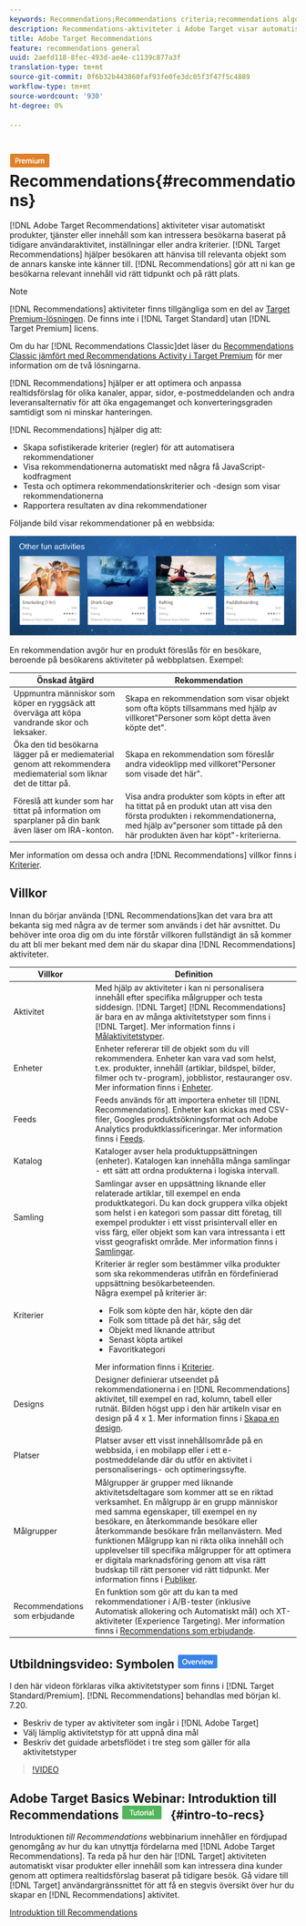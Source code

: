 ```yaml
---
keywords: Recommendations;Recommendations criteria;recommendations algorithms;recommendations activity;criteria;recommendations targeting;recs
description: Recommendations-aktiviteter i Adobe Target visar automatiskt produkter eller innehåll som kan intressera dina kunder baserat på tidigare användaraktiviteter eller andra algoritmer. Recommendations hjälper kunderna att hänvisa till relevanta saker som de annars kanske inte känner till.
title: Adobe Target Recommendations
feature: recommendations general
uuid: 2aefd118-8fec-493d-ae4e-c1139c877a3f
translation-type: tm+mt
source-git-commit: 0f6b32b443860faf93fe0fe3dc05f3f47f5c4889
workflow-type: tm+mt
source-wordcount: '930'
ht-degree: 0%

---
```



# ![PREMIUM](/help/assets/premium.png) Recommendations{#recommendations}

[!DNL Adobe Target Recommendations] aktiviteter visar automatiskt produkter, tjänster eller innehåll som kan intressera besökarna baserat på tidigare användaraktivitet, inställningar eller andra kriterier. [!DNL Target Recommendations] hjälper besökaren att hänvisa till relevanta objekt som de annars kanske inte känner till. [!DNL Recommendations] gör att ni kan ge besökarna relevant innehåll vid rätt tidpunkt och på rätt plats.

>[!NOTE]
>
>[!DNL Recommendations] aktiviteter finns tillgängliga som en del av [Target Premium-lösningen](/help/c-intro/intro.md#premium). De finns inte i [!DNL Target Standard] utan [!DNL Target Premium] licens.
>
>Om du har [!DNL Recommendations Classic]det läser du [Recommendations Classic jämfört med Recommendations Activity i Target Premium](../c-recommendations/c-recommendations-faq/recommendations-classic-versus-recommendations-activities-target-premium.md#concept_A80223EF66634EA380580C2823A581C5) för mer information om de två lösningarna.

[!DNL Recommendations] hjälper er att optimera och anpassa realtidsförslag för olika kanaler, appar, sidor, e-postmeddelanden och andra leveransalternativ för att öka engagemanget och konverteringsgraden samtidigt som ni minskar hanteringen.

[!DNL Recommendations] hjälper dig att:

* Skapa sofistikerade kriterier (regler) för att automatisera rekommendationer
* Visa rekommendationerna automatiskt med några få JavaScript-kodfragment
* Testa och optimera rekommendationskriterier och -design som visar rekommendationerna
* Rapportera resultaten av dina rekommendationer

Följande bild visar rekommendationer på en webbsida:

![](assets/velocity_example.png)

En rekommendation avgör hur en produkt föreslås för en besökare, beroende på besökarens aktiviteter på webbplatsen. Exempel:

| Önskad åtgärd | Rekommendation |
|--- |--- |
| Uppmuntra människor som köper en ryggsäck att överväga att köpa vandrande skor och leksaker. | Skapa en rekommendation som visar objekt som ofta köpts tillsammans med hjälp av villkoret&quot;Personer som köpt detta även köpte det&quot;. |
| Öka den tid besökarna lägger på er mediematerial genom att rekommendera mediematerial som liknar det de tittar på. | Skapa en rekommendation som föreslår andra videoklipp med villkoret&quot;Personer som visade det här&quot;. |
| Föreslå att kunder som har tittat på information om sparplaner på din bank även läser om IRA-konton. | Visa andra produkter som köpts in efter att ha tittat på en produkt utan att visa den första produkten i rekommendationerna, med hjälp av&quot;personer som tittade på den här produkten även har köpt&quot;-kriterierna. |

Mer information om dessa och andra [!DNL Recommendations] villkor finns i [Kriterier](../c-recommendations/c-algorithms/algorithms.md#concept_4BD01DC437F543C0A13621C93A302750).

## Villkor

Innan du börjar använda [!DNL Recommendations]kan det vara bra att bekanta sig med några av de termer som används i det här avsnittet. Du behöver inte oroa dig om du inte förstår villkoren fullständigt än så kommer du att bli mer bekant med dem när du skapar dina [!DNL Recommendations] aktiviteter.

| Villkor | Definition |
| --- | --- |
| Aktivitet | Med hjälp av aktiviteter i kan ni personalisera innehåll efter specifika målgrupper och testa siddesign. [!DNL Target] [!DNL Recommendations] är bara en av många aktivitetstyper som finns i [!DNL Target]. Mer information finns i [Målaktivitetstyper](/help/c-activities/target-activities-guide.md). |
| Enheter | Enheter refererar till de objekt som du vill rekommendera. Enheter kan vara vad som helst, t.ex. produkter, innehåll (artiklar, bildspel, bilder, filmer och tv-program), jobblistor, restauranger osv. Mer information finns i [Enheter](/help/c-recommendations/c-products/products.md). |
| Feeds | Feeds används för att importera enheter till [!DNL Recommendations]. Enheter kan skickas med CSV-filer, Googles produktsökningsformat och Adobe Analytics produktklassificeringar. Mer information finns i [Feeds](/help/c-recommendations/c-products/feeds.md). |
| Katalog | Kataloger avser hela produktuppsättningen (enheter). Katalogen kan innehålla många samlingar - ett sätt att ordna produkterna i logiska intervall. |
| Samling | Samlingar avser en uppsättning liknande eller relaterade artiklar, till exempel en enda produktkategori. Du kan dock gruppera vilka objekt som helst i en kategori som passar ditt företag, till exempel produkter i ett visst prisintervall eller en viss färg, eller objekt som kan vara intressanta i ett visst geografiskt område. Mer information finns i [Samlingar](/help/c-recommendations/c-products/collections.md). |
| Kriterier | Kriterier är regler som bestämmer vilka produkter som ska rekommenderas utifrån en fördefinierad uppsättning besökarbeteenden.<br>Några exempel på kriterier är: <ul><li>Folk som köpte den här, köpte den där</li><li>Folk som tittade på det här, såg det</li><li>Objekt med liknande attribut</li><li>Senast köpta artikel</li><li>Favoritkategori</li></ul>  Mer information finns i [Kriterier](/help/c-recommendations/c-algorithms/algorithms.md). |
| Designs | Designer definierar utseendet på rekommendationerna i en [!DNL Recommendations] aktivitet, till exempel en rad, kolumn, tabell eller rutnät. Bilden högst upp i den här artikeln visar en design på 4 x 1. Mer information finns i [Skapa en design](/help/c-recommendations/c-design-overview/create-design.md). |
| Platser | Platser avser ett visst innehållsområde på en webbsida, i en mobilapp eller i ett e-postmeddelande där du utför en aktivitet i personaliserings- och optimeringssyfte. |
| Målgrupper | Målgrupper är grupper med liknande aktivitetsdeltagare som kommer att se en riktad verksamhet. En målgrupp är en grupp människor med samma egenskaper, till exempel en ny besökare, en återkommande besökare eller återkommande besökare från mellanvästern. Med funktionen Målgrupp kan ni rikta olika innehåll och upplevelser till specifika målgrupper för att optimera er digitala marknadsföring genom att visa rätt budskap till rätt personer vid rätt tidpunkt. Mer information finns i [Publiker](/help/c-target/target.md). |
| Recommendations som erbjudande | En funktion som gör att du kan ta med rekommendationer i A/B-tester (inklusive Automatisk allokering och Automatiskt mål) och XT-aktiviteter (Experience Targeting). Mer information finns i [Recommendations som erbjudande](/help/c-recommendations/recommendations-as-an-offer.md). |

## Utbildningsvideo: Symbolen ![Översikt över aktivitetstyper](/help/assets/overview.png)

I den här videon förklaras vilka aktivitetstyper som finns i [!DNL Target Standard/Premium]. [!DNL Recommendations] behandlas med början kl. 7.20.

* Beskriv de typer av aktiviteter som ingår i [!DNL Adobe Target]
* Välj lämplig aktivitetstyp för att uppnå dina mål
* Beskriv det guidade arbetsflödet i tre steg som gäller för alla aktivitetstyper

>[!VIDEO](https://video.tv.adobe.com/v/17386)

## Adobe Target Basics Webinar: Introduktion till Recommendations ![självstudiekurs](/help/assets/tutorial.png) {#intro-to-recs}

Introduktionen *till Recommendations* webbinarium innehåller en fördjupad genomgång av hur du kan utnyttja fördelarna med [!DNL Adobe Target Recommendations]. Ta reda på hur den här [!DNL Target] aktiviteten automatiskt visar produkter eller innehåll som kan intressera dina kunder genom att optimera realtidsförslag baserat på tidigare besök. Gå vidare till [!DNL Target] användargränssnittet för att få en stegvis översikt över hur du skapar en [!DNL Recommendations] aktivitet.

[Introduktion till Recommendations](https://adobecustomersuccess.adobeconnect.com/p8gt31drhs3e/?OWASP_CSRFTOKEN=4bd6cac5d0806167ee0a5449ba93d6300548d09c922bcb751c38973897a5703a)
